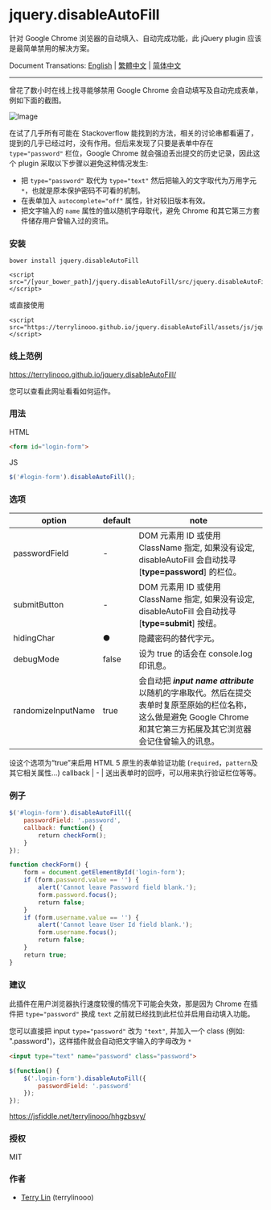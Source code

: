 # jquery.disableAutoFill

针对 Google Chrome 浏览器的自动填入、自动完成功能，此 jQuery plugin 应该是最简单禁用的解决方案。

Document Transations: [English](../README.md) | [繁體中文](./README_zh_TW.md) | [简体中文](./README_zh_CN.md)

----

曾花了数小时在线上找寻能够禁用 Google Chrome 会自动填写及自动完成表单，例如下面的截图。

![Image](https://i.imgur.com/j5Mw1ly.png)

在试了几乎所有可能在 Stackoverflow 能找到的方法，相关的讨论串都看遍了，提到的几乎已经过时，没有作用。但后来发现了只要是表单中存在 `type="password"` 栏位，Google Chrome 就会强迫丢出提交的历史记录，因此这个 plugin 采取以下步骤以避免这种情况发生:

- 把 `type="password"` 取代为 `type="text"` 然后把输入的文字取代为万用字元 `*`，也就是原本保护密码不可看的机制。
- 在表单加入 `autocomplete="off"` 属性，针对较旧版本有效。
- 把文字输入的 `name` 属性的值以随机字母取代，避免 Chrome 和其它第三方套件储存用户曾输入过的资讯。

### 安装

```
bower install jquery.disableAutoFill
```
```
<script src="/[your_bower_path]/jquery.disableAutoFill/src/jquery.disableAutoFill.min.js"></script>
```

或直接使用

```
<script src="https://terrylinooo.github.io/jquery.disableAutoFill/assets/js/jquery.disableAutoFill.min.js"></script>
```

### 线上范例

https://terrylinooo.github.io/jquery.disableAutoFill/

您可以查看此网址看看如何运作。

### 用法

HTML
```html
<form id="login-form">
```

JS
```javascript
$('#login-form').disableAutoFill();
```

### 选项

option | default | note
---- | --- | ---
passwordField | - | DOM 元素用 ID 或使用 ClassName 指定, 如果没有设定, disableAutoFill 会自动找寻 [**type=password**] 的栏位。
submitButton | - | DOM 元素用 ID 或使用 ClassName 指定, 如果没有设定, disableAutoFill 会自动找寻 [**type=submit**] 按纽。
hidingChar | ● | 隐藏密码的替代字元。
debugMode | false | 设为 true 的话会在 console.log 印讯息。
randomizeInputName | true | 会自动把 <i><strong>input name attribute</strong></i> 以随机的字串取代。然后在提交表单时复原至原始的栏位名称，这么做是避免 Google Chrome 和其它第三方拓展及其它浏览器会记住曾输入的讯息。
设这个选项为“true”来启用 HTML 5 原生的表单验证功能 (`required`，`pattern`及其它相关属性...)
callback | - | 送出表单时的回呼，可以用来执行验证栏位等等。

### 例子

```javascript
$('#login-form').disableAutoFill({
    passwordField: '.password',
    callback: function() {
        return checkForm();
    }
});

function checkForm() {
    form = document.getElementById('login-form');
    if (form.password.value == '') {
        alert('Cannot leave Password field blank.');
        form.password.focus();
        return false;
    }
    if (form.username.value == '') {
        alert('Cannot leave User Id field blank.');
        form.username.focus();
        return false;
    }
    return true;
}
```

### 建议

此插件在用户浏览器执行速度较慢的情况下可能会失效，那是因为 Chrome 在插件把 `type="password"` 换成 `text` 之前就已经找到此栏位并启用自动填入功能。

您可以直接把 input `type="password"` 改为 `"text"`, 并加入一个 class (例如: ".password")，这样插件就会自动把文字输入的字母改为 `*`

```html
<input type="text" name="password" class="password">
```
```javascript
$(function() {
    $('.login-form').disableAutoFill({
        passwordField: '.password'
    });
});
```
https://jsfiddle.net/terrylinooo/hhgzbsvy/

### 授权

MIT

### 作者

* <a href="https://en.dictpedia.org">Terry Lin</a> (terrylinooo)




